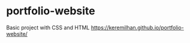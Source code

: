 # portfolio-website
Basic project with CSS and HTML
https://keremilhan.github.io/portfolio-website/
